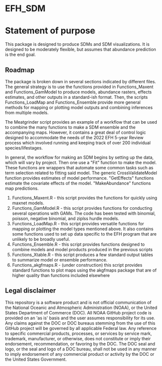 # EFH_SDM

# Statement of purpose
This package is designed to produce SDMs and SDM visualizations. It is designed to be moderately flexible, but assumes that abundance prediction is the end goal. 

## Roadmap
The package is broken down in several sections indicated by different files. The general strategy is to use the functions provided in Functions_Maxent and Functions_GamModel to produce models, abundance rasters, effects estimates, and other outputs in a standard-ish format. Then, the scripts Functions_LoadMap and Functions_Ensemble provide more general methods for mapping or plotting model outputs and combining inferences from multiple models.

The Meatgrinder script provides an example of a workflow that can be used to combine the many functions to make a SDM ensemble and the accompanying maps. However, it contains a great deal of control logic designed to accommodate the needs of the 2022 EFH 5-year Review process which involved running and keeping track of over 200 individual species/lifestages.

In general, the workflow for making an SDM begins by setting up the data, which will vary by project. Then one use a "Fit" function to make the model. These functions are wrappers that automate some common tasks such as term selection related to fitting said model. The generic CrossValidateModel function provides estimates of model performance. "GetEffects" functions estimate the covariate effects of the model. "MakeAbundance" functions map predictions.

1) Functions_Maxent.R - this script provides the functions for quickly using maxnet models. 
2) Functions_GamModel.R - this script provides functions for conducting several operations with GAMs. The code has been tested with binomial, poisson, negative binomial, and ziplss hurdle models. 
3) Functions_LoadMap.R - this script provides versatile functions for mapping or plotting the model types mentioned above. It also contains some functions used to set up data specific to the EFH program that are unlikely to be broadly useful. 
4) Functions_Ensemble.R - this script provides functions designed to combine models and model products produced in the previous scripts
5) Functions_Xtable.R - this script produces a few standard output tables to summarize model or ensemble performance.
6) Functions_akgfmaps.R - (under construction) this script provides standard functions to plot maps using the akgfmaps package that are of higher quality than functions included elsewhere




## Legal disclaimer
This repository is a software product and is not official communication of the National Oceanic and Atmospheric Administration (NOAA), or the United States Department of Commerce (DOC). All NOAA GitHub project code is provided on an 'as is' basis and the user assumes responsibility for its use. Any claims against the DOC or DOC bureaus stemming from the use of this GitHub project will be governed by all applicable Federal law. Any reference to specific commercial products, processes, or services by service mark, trademark, manufacturer, or otherwise, does not constitute or imply their endorsement, recommendation, or favoring by the DOC. The DOC seal and logo, or the seal and logo of a DOC bureau, shall not be used in any manner to imply endorsement of any commercial product or activity by the DOC or the United States Government.
